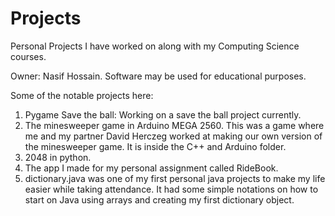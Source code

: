 # Projects
Personal Projects I have worked on along with my Computing Science courses.

Owner: Nasif Hossain.
Software may be used for educational purposes.

Some of the notable projects here:
1) Pygame Save the ball: Working on a save the ball project currently.
2) The minesweeper game in Arduino MEGA 2560. This was a game where me and my partner David Herczeg worked at making our own version of the minesweeper game. It is inside the C++ and Arduino folder.
3) 2048 in python.
4) The app I made for my personal assignment called RideBook.
5) dictionary.java was one of my first personal java projects to make my life easier while taking attendance. It had some simple notations on how to start on Java using arrays and creating my first dictionary object.
